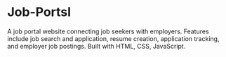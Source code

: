 # Job-Portsl
A job portal website connecting job seekers with employers. Features include job search and application, resume creation, application tracking, and employer job postings. Built with HTML, CSS, JavaScript.
